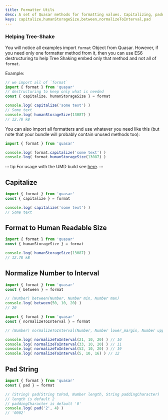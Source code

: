 ```yaml
---
title: Formatter Utils
desc: A set of Quasar methods for formatting values. Capitalizing, padding, normalizing and more.
keys: capitalize,humanStorageSize,between,normalizeToInterval,pad
---
```


### Helping Tree-Shake
You will notice all examples import `format` Object from Quasar. However, if you need only one formatter method from it, then you can use ES6 destructuring to help Tree Shaking embed only that method and not all of `format`.

Example:
```js
// we import all of `format`
import { format } from 'quasar'
// destructuring to keep only what is needed
const { capitalize, humanStorageSize } = format

console.log( capitalize('some text') )
// Some text
console.log( humanStorageSize(13087) )
// 12.78 kB
```

You can also import all formatters and use whatever you need like this (but note that your bundle will probably contain unused methods too):
```js
import { format } from 'quasar'

console.log( format.capitalize('some text') )
console.log( format.humanStorageSize(13087) )
```

::: tip
For usage with the UMD build see [here](/start/umd#quasar-global-object).
:::

## Capitalize
```js
import { format } from 'quasar'
const { capitalize } = format

console.log( capitalize('some text') )
// Some text
```

## Format to Human Readable Size
```js
import { format } from 'quasar'
const { humanStorageSize } = format

console.log( humanStorageSize(13087) )
// 12.78 kB
```

## Normalize Number to Interval

```js
import { format } from 'quasar'
const { between } = format

// (Number) between(Number, Number min, Number max)
console.log( between(50, 10, 20) )
// 20
```

```js
import { format } from 'quasar'
const { normalizeToInterval } = format

// (Number) normalizeToInterval(Number, Number lower_margin, Number upper_margin)

console.log( normalizeToInterval(21, 10, 20) ) // 10
console.log( normalizeToInterval(33, 10, 20) ) // 11
console.log( normalizeToInterval(52, 10, 20) ) // 19
console.log( normalizeToInterval(5, 10, 16) ) // 12
```

## Pad String
```js
import { format } from 'quasar'
const { pad } = format

// (String) pad(String toPad, Number length, String paddingCharacter)
// length is default 2
// paddingCharacter is default '0'
console.log( pad('2', 4) )
// '0002'
```
